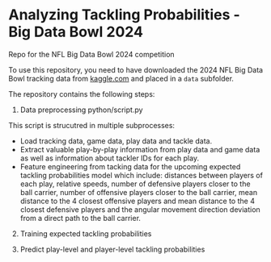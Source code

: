 # Analyzing Tackling Probabilities - Big Data Bowl 2024
Repo for the NFL Big Data Bowl 2024 competition

To use this repository, you need to have downloaded the 2024 NFL Big Data Bowl tracking data from [kaggle.com](https://www.kaggle.com/competitions/nfl-big-data-bowl-2024/) and placed in a `data` subfolder.

The repository contains the following steps:

1. Data preprocessing python/script.py

This script is strucutred in multiple subprocesses:

- Load tracking data, game data, play data and tackle data.
- Extract valuable play-by-play information from play data and game data as well as information about tackler IDs for each play.
- Feature engineering from tacking data for the upcoming expected tackling probabilities model which include: distances between players of each play, relative speeds, number of defensive players closer to the ball carrier, number of offensive players closer to the ball carrier, mean distance to the 4 closest offensive players and mean distance to the 4 closest defensive players and the angular movement direction deviation from a direct path to the ball carrier.

2. Training expected tackling probabilities

3. Predict play-level and player-level tackling probabilities

